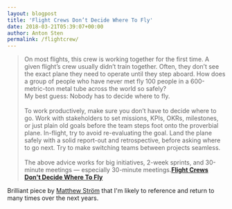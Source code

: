 ```yaml
---
layout: blogpost
title: 'Flight Crews Don’t Decide Where To Fly'
date: 2018-03-21T05:39:07+00:00
author: Anton Sten
permalink: /flightcrew/
---
```


>On most flights, this crew is working together for the first time. A given flight’s crew usually didn’t train together. Often, they don’t see the exact plane they need to operate until they step aboard. How does a group of people who have never met fly 100 people in a 600-metric-ton metal tube across the world so safely?<br />
My best guess: Nobody has to decide where to fly.
<br /><br />
To work productively, make sure you don’t have to decide where to go. Work with stakeholders to set missions, KPIs, OKRs, milestones, or just plain old goals before the team steps foot onto the proverbial plane. In-flight, try to avoid re-evaluating the goal. Land the plane safely with a solid report-out and retrospective, before asking where to go next. Try to make switching teams between projects seamless.
<br /><br />
The above advice works for big initiatives, 2-week sprints, and 30-minute meetings — especially 30-minute meetings.**[Flight Crews Don't Decide Where To Fly](https://matthewstrom.com/writing/crews.html)**

Brilliant piece by [Matthew Ström](https://matthewstrom.com/) that I'm likely to reference and return to many times over the next years.
